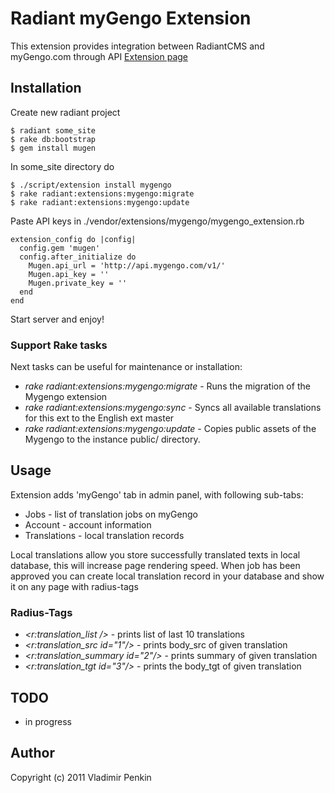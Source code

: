 # Radiant myGengo Extension

  This extension provides integration between RadiantCMS and myGengo.com through API
  [Extension page](<http://ext.radiantcms.org/extensions/260-mygengo>)

## Installation

  Create new radiant project
  
    $ radiant some_site
    $ rake db:bootstrap
    $ gem install mugen
    
  In some_site directory do
    
    $ ./script/extension install mygengo
    $ rake radiant:extensions:mygengo:migrate
    $ rake radiant:extensions:mygengo:update
    
  Paste API keys in ./vendor/extensions/mygengo/mygengo_extension.rb
  
    extension_config do |config|
      config.gem 'mugen'
      config.after_initialize do
        Mugen.api_url = 'http://api.mygengo.com/v1/'
        Mugen.api_key = ''
        Mugen.private_key = ''      
      end
    end
    
  Start server and enjoy!     
  
### Support Rake tasks  

  Next tasks can be useful for maintenance or installation:
  
  * _rake radiant:extensions:mygengo:migrate_ - Runs the migration of the Mygengo extension
  * _rake radiant:extensions:mygengo:sync_ - Syncs all available translations for this ext to the English ext master
  * _rake radiant:extensions:mygengo:update_ - Copies public assets of the Mygengo to the instance public/ directory.

## Usage                                

  Extension adds 'myGengo' tab in admin panel, with following sub-tabs:
  
  * Jobs - list of translation jobs on myGengo
  * Account - account information
  * Translations - local translation records
  
  Local translations allow you store successfully translated texts in local database, this will increase page rendering speed. When job has been approved you can create local translation record in your database and show it on any page with radius-tags 

### Radius-Tags

* _<r:translation_list />_ - prints list of last 10 translations
* _<r:translation_src id="1"/>_ - prints body_src of given translation
* _<r:translation_summary id="2"/>_ - prints summary of given translation
* _<r:translation_tgt id="3"/>_ - prints the body_tgt of given translation

## TODO    

* in progress

## Author
Copyright (c) 2011 Vladimir Penkin
